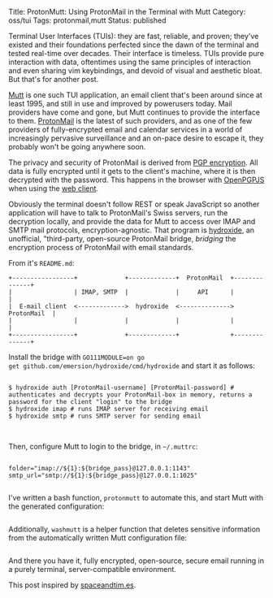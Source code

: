 Title: ProtonMutt: Using ProtonMail in the Terminal with Mutt
Category: oss/tui
Tags: protonmail,mutt
Status: published

Terminal User Interfaces (TUIs): they are fast, reliable, and proven; they've existed and their foundations perfected since the dawn of the terminal and tested real-time over decades. Their interface is timeless. TUIs provide pure interaction with data, oftentimes using the same principles of interaction and even sharing vim keybindings, and devoid of visual and aesthetic bloat. But that's for another post.  

[Mutt](http://www.mutt.org/) is one such TUI application, an email client that's  been around since at least 1995, and still in use and improved by powerusers today. Mail providers have come and gone, but Mutt continues to provide the interface to them. [ProtonMail](https://www.protonmail.com) is the latest of such providers, and as one of the few providers of fully-encrypted email and calendar services in a world of increasingly pervasive surveillance and an on-pace desire to escape it, they probably won't be going anywhere soon. 

The privacy and security of ProtonMail is derived from [PGP encryption](https://protonmail.com/blog/what-is-pgp-encryption/). All data is fully encrypted until it gets to the client's machine, where it is then decrypted with the password. This happens in the browser with [OpenPGPJS](https://github.com/openpgpjs/openpgpjs)
 when using the [web client](https://github.com/ProtonMail/WebClient).

Obviously the terminal doesn't follow REST or speak JavaScript so another application will have to talk to ProtonMail's Swiss servers, run the decryption locally, and provide the data for Mutt to access over IMAP and SMTP mail protocols, encryption-agnostic. That program is [hydroxide](https://github.com/emersion/hydroxide), an unofficial, "third-party, open-source ProtonMail bridge, _bridging_ the encryption process of ProtonMail with email standards.
  
  From it's <code class="bash inline">README.md</code>: 

    +-----------------+             +-------------+  ProtonMail  +--------------+
    |                 | IMAP, SMTP  |             |     API      |              |
    |  E-mail client  <------------->  hydroxide  <-------------->  ProtonMail  |
    |                 |             |             |              |              |
    +-----------------+             +-------------+              +--------------+
    
Install the bridge with <code class="bash inline">GO111MODULE=on go get github.com/emersion/hydroxide/cmd/hydroxide</code> and start it as follows: 

<pre><code class="bash" id="hydroxide-commands">
$ hydroxide auth [ProtonMail-username] [ProtonMail-password] # authenticates and decrypts your ProtonMail-box in memory, returns a password for the client "login" to the bridge
$ hydroxide imap # runs IMAP server for receiving email
$ hydroxide smtp # runs SMTP server for sending email

</code>
</pre>

Then, configure Mutt to login to the bridge, in <code class="bash inline">~/.muttrc</code>: 

<pre><code class="bash" id="muttrc-creds">
folder="imap://${1}:${bridge_pass}@127.0.0.1:1143" 
smtp_url="smtp://${1}:${bridge_pass}@127.0.0.1:1025"

</code></pre>

I've written a bash function, <code class="bash inline">protonmutt</code> to automate this, and start Mutt with the generated configuration: 

<pre><code class="bash" id="protonmutt"></code></pre>

Additionally, <code class="bash inline">washmutt</code> is a helper function that deletes sensitive information from the automatically written Mutt configuration file: 

<pre><code class="bash" id="washmutt"></code></pre>

And there you have it, fully encrypted, open-source, secure email running in a purely terminal, server-compatible environment.  

This post inspired by [spaceandtim.es](https://spaceandtim.es/code/protonmail_mutt/).

<script>
    highlightInlineCode();
   
   highlightCodeElement("muttrc-creds");
    highlightCodeElement("hydroxide-commands");
   fetchAndHighlightCodeElement(
        {
            elementId: "protonmutt",
            fileUrl: "https://raw.githubusercontent.com/rwev/evix/master/.bash/functions/comms",
            startLine: 11,
            endLine: 1000,
            removeEmptyLines: false
        }
    );
       fetchAndHighlightCodeElement(
            {
                elementId: "washmutt",
                fileUrl: "https://raw.githubusercontent.com/rwev/evix/master/.bash/functions/comms",
                startLine: 3,
                endLine: 10
            }
        );
</script>